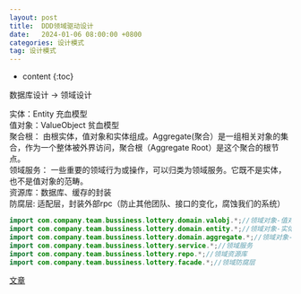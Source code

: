 ```yaml
---
layout: post
title:  DDD领域驱动设计
date:   2024-01-06 08:00:00 +0800
categories: 设计模式
tag: 设计模式
---
```


* content
{:toc}


数据库设计 -> 领域设计

实体：Entity 充血模型   
值对象：ValueObject 贫血模型   
聚合根： 由根实体，值对象和实体组成。Aggregate(聚合）是一组相关对象的集合，作为一个整体被外界访问，聚合根（Aggregate Root）是这个聚合的根节点。   
领域服务： 一些重要的领域行为或操作，可以归类为领域服务。它既不是实体，也不是值对象的范畴。   
资源库：数据库、缓存的封装   
防腐层: 适配层，封装外部rpc（防止其他团队、接口的变化，腐蚀我们的系统）   

```java
import com.company.team.bussiness.lottery.domain.valobj.*;//领域对象-值对象
import com.company.team.bussiness.lottery.domain.entity.*;//领域对象-实体
import com.company.team.bussiness.lottery.domain.aggregate.*;//领域对象-聚合根
import com.company.team.bussiness.lottery.service.*;//领域服务
import com.company.team.bussiness.lottery.repo.*;//领域资源库
import com.company.team.bussiness.lottery.facade.*;//领域防腐层
```

[文章](https://tech.meituan.com/2017/12/22/ddd-in-practice.html)